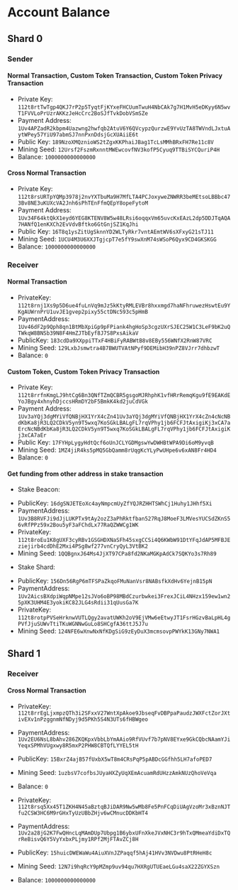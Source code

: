 # Account Balance
## Shard 0
### Sender
#### Normal Transaction, Custom Token Transaction, Custom Token Privacy Transaction
- Private Key: `112t8rtTwTgp4QKJ7rP2p5TyqtFjKYxeFHCUumTwuH4NbCAk7g7H1MvH5eDKyy6N5wvT1FVVLoPrUzrAKKzJeHcCrc2BoSJfTvkDobVSmSZe`
- Payment Address: `1Uv4APZadR2kbpm4Uazwng2hwfqb2AtuV6Y6QVcypzQurzwE9YvUzTA8TWVndLJxtuAytWPey57YiU97abmSJ7nnPxnDdsjGcXUAiiE6t`
- Public Key: `189NzoXMQznioWS2tZgxKKPhaiJBag1TcLsMMhBRxFH7Re11c8V`
- Mining Seed: `12Ursf2FszmRxnntMWEwcovfNV3kofP5Cyuq9TTBiSYCQuriP4H`
- Balance: `1000000000000000`
#### Cross Normal Transaction
- Private Key: `112t8rsURTpYQMp3978j2nvYXTbuMa9H7MfLTA4PCJoxyweZNWRR3beMEtsoLBBbc473Bv8NE3uKUXcVA2Jnh6sPhTEnFfmQEpY8opeFytoM`
- Payment Address: `1Uv34F64ktQkX1eyd6YEG8KTENV8W5w48LRsi6oqqxVm65uvcKxEAzL2dp5DDJTqAQA7HANfQ1enKXCh2EvVdvBftko6GtGnjSZ1KqJhi`
- Public Key: `16T8q1ysZitUgSknnYD2WLTyRkr7vntAEmtWV6sXFxyG21sTJ11`
- Mining Seed: `1UCU4M3U6XXJTgjcpT7e5fY9swXnM74sWSoP6Qyx9CD4GKSKGG`
- Balance: `1000000000000000`

### Receiver
#### Normal Transaction
- PrivateKey: `112t8rnj1Xs9p5D6ue4fuLnVq9mJz5kKtyRMLEVBr8hxxmgd7haNFhruwezHswtEu9YKgAUWrnPrU1uvJE1gvep2pixy55ctDNc593c5pHmB`
- PaymentAddress: `1Uv46dF2p9Qph8qn1BtMbXpiGp9pFPiank4hgHoSp3cgzUXrSJEC25W1C3LeF9bK2uQTWkqW8BNSb39N8F4HmZJTbEyf8J7S8PxsAikaV`
- PublicKey: `183cdDa9XXppiTTxF4HBiFyRABWtB8v8EBy556WNfX2RnW87VRC`
- Mining Seed: `129LxbJsmwtra4B7BWUTVAtNPyf9DEMibH39nPZ8VJrr7dhbzwT`
- Balance: `0` 
#### Custom Token, Custom Token Privacy Transaction
- Private Key: `112t8rrfnKmgLJ9htCg6Bn3QNfTZmQCBR5gsgoMJRhphK1vfHRrRemqKgu9fE9EAKdEYoJBgy4xhnyhDjccsHRmDY2bF5BmkK4kd2juCdVGk`
- Payment Address: `1Uv3aYQj3dgMYiVfQNBjHX1YrX4cZn41Uv3aYQj3dgMYiVfQNBjHX1YrX4cZn4cNcNBdKbKa8jR3LQ2CDkV5yn9T5wxq7KoSGkLBALgFL7rqVPhy1jb6FCFJtAxigiKj3xCA7aErcNcNBdKbKa8jR3LQ2CDkV5yn9T5wxq7KoSGkLBALgFL7rqVPhy1jb6FCFJtAxigiKj3xCA7aEr`
- Public Key: `17FYHpLygyHdtQcf6oUnJCLYGDMgswYwDWHBtWPA9Di6oM9yvqB`
- Mining Seed: `1MZ4jiR4ks5pMQ5GbQamm8rUqgKcYLyPwUHpe6v6xAN8Fr4HD4`
- Balance: `0`
#### Get funding from other address in stake transaction
* Stake Beacon:
- PublicKey: `16dgSNJETEoXc4ayNmpcmUyZfYQJRZHHTSWhCj1Huhy1JHhf5Xi`
- PaymentAddress: `1Uv3B8RVFJi9dJjLUKPTx9tAy2ozZ3aPhRktfban527RqJ8MoeF3LMVesYUCSdZKnS56vRfPPz59x2Bou5yF3aFChdLx77RaQZWWCg1WK`
- PrivateKey: `112t8roEu1K8gUXF3cyRBv1GSGHDXNaSFh45sxgCCSi4Q6KWbW91DtYFqJdAP5MFBJEziejirb4cdDhE2Mxi4PSg8wf277vnCryQyL3VtBK2`
- Mining Seed: `1QQBgnxJ64Ms4JjXT97CPa8fd2NKaMGKpAdCk7SQKYo3s7Rh89`
* Stake Shard:
- PublicKey: `156Dn56RgP6mTFSPaZkqoFMuNanVsr8NABsfkXdHv6YejnB15pN`
- PaymentAddress: `1Uv2AicsBXdpiWqpNMpe12sJVo6oBP98MBdCzurbwkei3FrexJCiL4NHzx159ew1wn25pXK3UHM4E3yokiKC82JLG4sRdii31qUusGa7K`
- PrivateKey: `112t8rotpPVSeHrknwVUTLQgy2avatUWKh2oV9EjVMw6eEtwyJT1FsrHGzvBaLpHL4gPVfJjuSUWvTtiTKuWGNNwGuLo8SHCgfA36ttJ5J7u`
- Mining Seed: `124NFE6wXnwNxNfKDgSiG9zEyDuX3mcmsovpPWYkK13GNy7NWA1`
## Shard 1
### Receiver
#### Cross Normal Transaction
- PrivateKey: `112t8rrEgLjxmpzQTh3i2SFxxV27WntXpAkoe9JbseqFvDBPpaPaudzJWXFctZorJXtivEXv1nPzggnmNfNDyj9d5PKh5S4N3UTs6fHBWgeo`
- PaymentAddress: `1Uv2EU6NsL8bAhv286ZKQKpxVbbLbYmAAio9RfVUvf7b7pNV8EYxe9GkCQbcNAamYJiYeqxSPMhVUgxwy8R5mxP2PHW8CBTQfLYYEL5tH`
- PublicKey: `15BxrZ4ajB57fUxbX5wT8m4CRsPqP5pABDcGGfhh5LH7afoPED7`
- Mining Seed: `1uzbsV7cofbsJUyaHXZyUqXEmAcuamRdUHzzAmkNUzQhoVeVqa`
- Balance: `0`

- PrivateKey: `112t8rsq5Xx45T1ZKH4N45aBztqBJiDAR9Nw5wMb8Fe5PnFCqDiUAgVzoMr3xBznNJTfu2CSW3HC6M9rGHxTyUzUBbZHjv6wCMnucDDKbHT4`
- PaymentAddress: `1Uv2a28jG2K7FwQHncLqMAmDUp7Ubpg1B6ybxUFnXkeJVxNHC3r9hTxQMmeaYdiDxTQrReBisvQ6Y5VyYxbxPLjmy1RPf2MjFTAvZCj8H`
- PublicKey: `15huicDWEWaWu4AiuXVnJZPaqqf5hAj41HVv3NVDwu8PtRHeH8c`
- Mining Seed: `12N7i9hqRcY9pMZmp9uv94qu7HXRgUTUEaeLGu4saX22ZGYXSzn`
- Balance: `1000000000000000`



 
